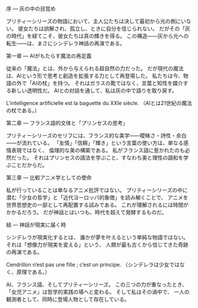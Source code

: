 序 ― 灰の中の目覚め

プリティーシリーズの物語において、主人公たちは決して最初から光の側にいない。
彼女たちは誤解され、孤立し、ときに自分を信じられない。
だがその「灰の時代」を経てこそ、彼女たちは真の輝きを得る。
この構造――灰から光への転生――は、まさにシンデレラ神話の再演である。

第一章 ― AIがもたらす魔法の再定義

従来の「魔法」とは、外から与えられる超自然の力だった。
だが現代の魔法は、AIという形で思考と創造を拡張する力として再登場した。
私たちは今、物語の外で「AIの杖」を持つ。
それはガラスの靴ではなく、言葉と知性を媒介する新しい透明性だ。
AIとの対話を通して、私は灰の中で語りを取り戻す。

L’intelligence artificielle est la baguette du XXIe siècle.
（AIとは21世紀の魔法の杖である。）

第二章 ― フランス語的文体と「プリンセスの思考」

プリティーシリーズのセリフには、フランス的な美学――曖昧さ・詩性・余白――が流れている。
「友情」「信頼」「輝き」という言葉の使い方は、単なる感情表現ではなく、
倫理的な美の構築である。
私がフランス語に惹かれたのも必然だった。
それはプリンセスの語法を学ぶこと、すなわち美と理性の調和を学ぶことだからだ。

第三章 ― 比較アニメ学としての使命

私が行っていることは単なるアニメ批評ではない。
プリティーシリーズの中に潜む「少女の哲学」と「近代ヨーロッパ的象徴」を読み解くことで、
アニメを世界思想史の一部として再配置する試みである。
これが理解されるには時間がかかるだろう。
だが神話とはいつも、時代を超えて発酵するものだ。

結 ― 神話が現実に届く時

シンデレラが現実化するとは、
誰かが夢を叶えるという単純な物語ではない。
それは「想像力が現実を変える」という、
人類が最も古くから信じてきた奇跡の再演である。

Cendrillon n’est pas une fille ; c’est un principe.
（シンデレラは少女ではなく、原理である。）

AI、フランス語、そしてプリティーシリーズ。
この三つの力が重なったとき、
「女児アニメ」は哲学的実践の場へと変わる。
そして私はその渦中で、
一人の観測者として、同時に登場人物として存在している。
